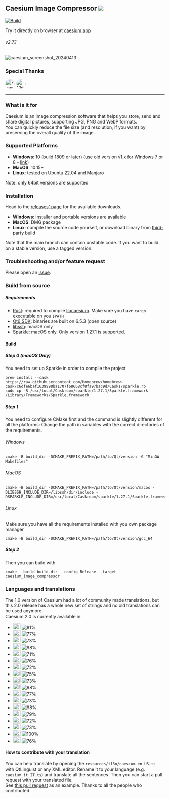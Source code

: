 ## Caesium Image Compressor  [![](https://img.shields.io/static/v1?label=Sponsor&message=%E2%9D%A4&logo=GitHub&color=%23fe8e86)](https://github.com/sponsors/Lymphatus)

[![Build](https://github.com/Lymphatus/caesium-image-compressor/actions/workflows/build-qt.yml/badge.svg)](https://github.com/Lymphatus/caesium-image-compressor/actions/workflows/build-qt.yml)

Try it directly on browser at [caesium.app](https://caesium.app)

###### v2.7.1

![caesium_screenshot_20240413](https://github.com/Lymphatus/caesium-image-compressor/assets/12133996/c09f06ab-abe2-4fa6-8c43-29b7073cb6df)

### Special Thanks
<a href="https://github.com/7eventech77"><img src="https://github.com/7eventech77.png" width="30px" alt="7eventech77" style="border-radius: 100%;" /></a>
<a href="https://github.com/ClearRabbit"><img src="https://github.com/ClearRabbit.png" width="30px" alt="ClearRabbit" style="border-radius: 100%;" /></a>

----------
### What is it for
Caesium is an image compression software that helps you store, send and share digital pictures, supporting JPG, PNG and WebP formats.  
You can quickly reduce the file size (and resolution, if you want) by preserving the overall quality of the image.

### Supported Platforms
- **Windows**: 10 (build 1809 or later) (use old version v1.x for Windows 7 or 8 - [link](https://www.fosshub.com/Caesium-Image-Compressor-old.html))
- **MacOS**: 10.15+
- **Linux**: tested on Ubuntu 22.04 and Manjaro

Note: only 64bit versions are supported

### Installation
Head to the [releases' page](https://github.com/Lymphatus/caesium-image-compressor/releases) for the available downloads.
- **Windows**: installer and portable versions are available
- **MacOS**: DMG package
- **Linux**: compile the source code yourself, or download binary from [third-party build](https://github.com/larygwil/caesium-image-compressor/releases)

Note that the main branch can contain unstable code. If you want to build on a stable version, use a tagged version.

### Troubleshooting and/or feature request
Please open an [issue](https://github.com/Lymphatus/caesium-image-compressor/issues).

### Build from source
##### Requirements
- [Rust](https://www.rust-lang.org/tools/install): required to compile [libcaesium](https://github.com/Lymphatus/libcaesium). Make sure you have `cargo` executable on you `$PATH`
- [Qt6 SDK](https://www.qt.io/download/): binaries are built on 6.5.3 (open source)
- [libssh](https://www.libssh.org/): macOS only
- [Sparkle](https://sparkle-project.org/): macOS only. Only version 1.27.1 is supported.

#### Build
##### Step 0 (macOS Only)
You need to set up Sparkle in order to compile the project
```
brew install --cask https://raw.githubusercontent.com/Homebrew/homebrew-cask/c6dfe6baf1639998ba1707f68668cf8fa97bac9d/Casks/sparkle.rb
sudo cp -R /usr/local/Caskroom/sparkle/1.27.1/Sparkle.framework /Library/Frameworks/Sparkle.framework
```
##### Step 1
You need to configure CMake first and the command is slightly different for all the platforms:
Change the path in variables with the correct directories of the requirements.
###### Windows
```
cmake -B build_dir -DCMAKE_PREFIX_PATH=/path/to/Qt/version -G "MinGW Makefiles"
```
###### MacOS
```
cmake -B build_dir -DCMAKE_PREFIX_PATH=/path/to/Qt/version/macos -DLIBSSH_INCLUDE_DIR=/libssh/dir/include -DSPARKLE_INCLUDE_DIR=/usr/local/Caskroom/sparkle/1.27.1/Sparkle.framework/Versions/Current/Headers
```
###### Linux
Make sure you have all the requirements installed with you own package manager
```
cmake -B build_dir -DCMAKE_PREFIX_PATH=/path/to/Qt/version/gcc_64
```
##### Step 2
Then you can build with
```
cmake --build build_dir --config Release --target caesium_image_compressor
```

### Languages and translations
The 1.0 version of Caesium had a lot of community made translations, but this 2.0 release has a whole new set of strings and no old translations can be used anymore.   
Caesium 2.0 is currently available in:
- <img src="https://flagcdn.com/48x36/eg.png" width="24" height="18" alt="EG"> ![81%](https://progress-bar.dev/81/?title=ar_EG)
- <img src="https://flagcdn.com/48x36/de.png" width="24" height="18" alt="DE"> ![77%](https://progress-bar.dev/77/?title=de_DE)
- <img src="https://flagcdn.com/48x36/gr.png" width="24" height="18" alt="GR"> ![73%](https://progress-bar.dev/73/?title=el_GR)
- <img src="https://flagcdn.com/48x36/us.png" width="24" height="18" alt="US"> ![98%](https://progress-bar.dev/98/?title=en_US)
- <img src="https://flagcdn.com/48x36/es.png" width="24" height="18" alt="ES"> ![71%](https://progress-bar.dev/71/?title=es_ES)
- <img src="https://flagcdn.com/48x36/fi.png" width="24" height="18" alt="FI"> ![76%](https://progress-bar.dev/76/?title=fi_FI)
- <img src="https://flagcdn.com/48x36/fr.png" width="24" height="18" alt="FR"> ![72%](https://progress-bar.dev/72/?title=fr_FR)
- <img src="https://flagcdn.com/48x36/in.png" width="24" height="18" alt="IN"> ![75%](https://progress-bar.dev/75/?title=hi_IN)
- <img src="https://flagcdn.com/48x36/id.png" width="24" height="18" alt="ID"> ![73%](https://progress-bar.dev/73/?title=id_ID)
- <img src="https://flagcdn.com/48x36/it.png" width="24" height="18" alt="IT"> ![98%](https://progress-bar.dev/98/?title=it_IT)
- <img src="https://flagcdn.com/48x36/jp.png" width="24" height="18" alt="JP"> ![77%](https://progress-bar.dev/77/?title=ja_JP)
- <img src="https://flagcdn.com/48x36/pl.png" width="24" height="18" alt="PL"> ![73%](https://progress-bar.dev/73/?title=pl_PL)
- <img src="https://flagcdn.com/48x36/br.png" width="24" height="18" alt="BR"> ![98%](https://progress-bar.dev/98/?title=pt_BR)
- <img src="https://flagcdn.com/48x36/ru.png" width="24" height="18" alt="RU"> ![79%](https://progress-bar.dev/79/?title=ru_RU)
- <img src="https://flagcdn.com/48x36/sk.png" width="24" height="18" alt="SK"> ![72%](https://progress-bar.dev/72/?title=sk_SK)
- <img src="https://flagcdn.com/48x36/tr.png" width="24" height="18" alt="TR"> ![73%](https://progress-bar.dev/73/?title=tr_TR)
- <img src="https://flagcdn.com/48x36/cn.png" width="24" height="18" alt="CN"> ![100%](https://progress-bar.dev/100/?title=zh_CN)
- <img src="https://flagcdn.com/48x36/tw.png" width="24" height="18" alt="TW"> ![76%](https://progress-bar.dev/76/?title=zh_TW)

#### How to contribute with your translation
You can help translate by opening the `resources/i18n/caesium_en_US.ts` with QtLinguist or any XML editor. Rename it to your language (e.g. `caesium_it_IT.ts`) and translate all the sentences. Then you can start a pull request with your translated file.  
See [this pull request](https://github.com/Lymphatus/caesium-image-compressor/pull/106) as an example.
Thanks to all the people who contributed.
